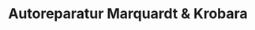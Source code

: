 ---
title: "Autoreparatur Marquardt & Krobara"
url: /bad-lausick/autoreparatur-marquardt-und-krobara/
shop: Autowerkstatt
---